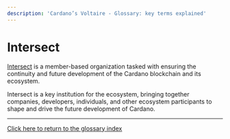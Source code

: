 ```yaml
---
description: 'Cardano’s Voltaire - Glossary: key terms explained'
---
```


# Intersect

[Intersect](https://www.intersectmbo.org/) is a member-based organization tasked with ensuring the continuity and future development of the Cardano blockchain and its ecosystem.&#x20;

Intersect is a key institution for the ecosystem, bringing together companies, developers, individuals, and other ecosystem participants to shape and drive the future development of Cardano.

***

[Click here to return to the glossary index](../)
